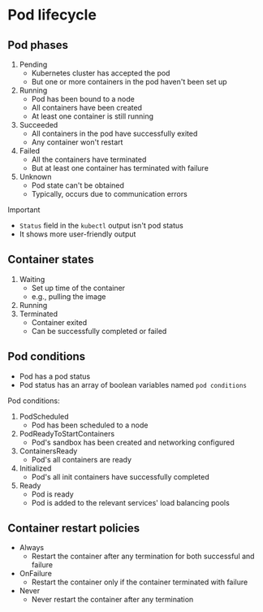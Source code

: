 # Pod lifecycle

## Pod phases

1. Pending
    * Kubernetes cluster has accepted the pod
    * But one or more containers in the pod haven't been set up
2. Running
    * Pod has been bound to a node
    * All containers have been created
    * At least one container is still running
3. Succeeded
    * All containers in the pod have successfully exited
    * Any container won't restart
4. Failed
    * All the containers have terminated
    * But at least one container has terminated with failure
5. Unknown
    * Pod state can't be obtained
    * Typically, occurs due to communication errors

> [!Important]
> * `Status` field in the `kubectl` output isn't pod status
> * It shows more user-friendly output

## Container states

1. Waiting
    * Set up time of the container
    * e.g., pulling the image
2. Running
3. Terminated
    * Container exited
    * Can be successfully completed or failed

## Pod conditions

* Pod has a pod status
* Pod status has an array of boolean variables named `pod conditions`

Pod conditions:
1. PodScheduled
    * Pod has been scheduled to a node
2. PodReadyToStartContainers
    * Pod's sandbox has been created and networking configured
3. ContainersReady
    * Pod's all containers are ready
4. Initialized
    * Pod's all init containers have successfully completed
5. Ready
   * Pod is ready
   * Pod is added to the relevant services' load balancing pools

## Container restart policies

* Always
    * Restart the container after any termination for both successful and failure
* OnFailure
   * Restart the container only if the container terminated with failure
* Never
  * Never restart the container after any termination